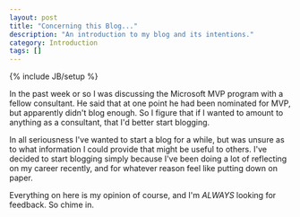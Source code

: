 ```yaml
---
layout: post
title: "Concerning this Blog..."
description: "An introduction to my blog and its intentions."
category: Introduction
tags: []
---
```

{% include JB/setup %}

In the past week or so I was discussing the Microsoft MVP program with a fellow consultant. He said that at one point he had been nominated for MVP, but apparently didn't blog enough. So I figure that if I wanted to amount to anything as a consultant, that I'd better start blogging.

In all seriousness I've wanted to start a blog for a while, but was unsure as to what information I could provide that might be useful to others. I've decided to start blogging simply because I've been doing a lot of reflecting on my career recently, and for whatever reason feel like putting down on paper.

Everything on here is my opinion of course, and I'm *ALWAYS* looking for feedback. So chime in.
